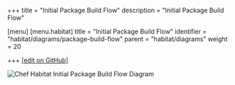 +++
title = "Initial Package Build Flow"
description = "Initial Package Build Flow"

[menu]
  [menu.habitat]
    title = "Initial Package Build Flow"
    identifier = "habitat/diagrams/package-build-flow"
    parent = "habitat/diagrams"
    weight = 20

+++
[\[edit on GitHub\]](https://github.com/habitat-sh/habitat/blob/master/components/docs-chef-io/content/habitat/package-build-flow.md)

![Chef Habitat Initial Package Build Flow Diagram](/images/habitat/habitat-initial-package-build-flow.png)

